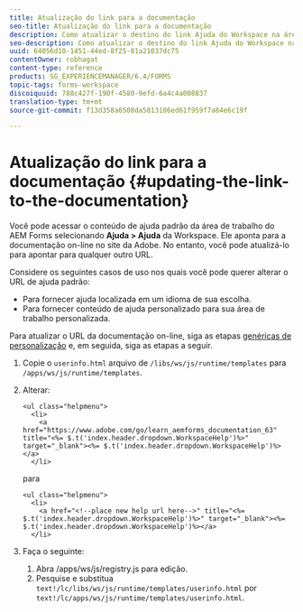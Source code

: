 ```yaml
---
title: Atualização do link para a documentação
seo-title: Atualização do link para a documentação
description: Como atualizar o destino do link Ajuda do Workspace na área de trabalho do AEM Forms para apontar para o link personalizado da documentação.
seo-description: Como atualizar o destino do link Ajuda do Workspace na área de trabalho do AEM Forms para apontar para o link personalizado da documentação.
uuid: 64056d10-1451-44ed-8f25-81a21037dc75
contentOwner: robhagat
content-type: reference
products: SG_EXPERIENCEMANAGER/6.4/FORMS
topic-tags: forms-workspace
discoiquuid: 788c427f-190f-4580-9efd-6a4c4a008837
translation-type: tm+mt
source-git-commit: f13d358a6508da5813186ed61f959f7a84e6c19f

---
```



# Atualização do link para a documentação {#updating-the-link-to-the-documentation}

Você pode acessar o conteúdo de ajuda padrão da área de trabalho do AEM Forms selecionando **Ajuda > Ajuda** da Workspace. Ele aponta para a documentação on-line no site da Adobe. No entanto, você pode atualizá-lo para apontar para qualquer outro URL.

Considere os seguintes casos de uso nos quais você pode querer alterar o URL de ajuda padrão:

* Para fornecer ajuda localizada em um idioma de sua escolha.
* Para fornecer conteúdo de ajuda personalizado para sua área de trabalho personalizada.

Para atualizar o URL da documentação on-line, siga as etapas [genéricas de personalização](/help/forms/using/generic-steps-html-workspace-customization.md) e, em seguida, siga as etapas a seguir.

1. Copie o `userinfo.html` arquivo de `/libs/ws/js/runtime/templates` para `/apps/ws/js/runtime/templates`.
1. Alterar:

   ```
   <ul class="helpmenu">
     <li>            
       <a href="https://www.adobe.com/go/learn_aemforms_documentation_63" title="<%= $.t('index.header.dropdown.WorkspaceHelp')%>" target="_blank"><%= $.t('index.header.dropdown.WorkspaceHelp')%></a>
     </li>
   ```

   para

   ```
   <ul class="helpmenu">
     <li>            
       <a href="<!--place new help url here-->" title="<%= $.t('index.header.dropdown.WorkspaceHelp')%>" target="_blank"><%= $.t('index.header.dropdown.WorkspaceHelp')%></a>
     </li>
   ```

1. Faça o seguinte:

   1. Abra /apps/ws/js/registry.js para edição.
   1. Pesquise e substitua `text!/lc/libs/ws/js/runtime/templates/userinfo.html` por `text!/lc/apps/ws/js/runtime/templates/userinfo.html`.
